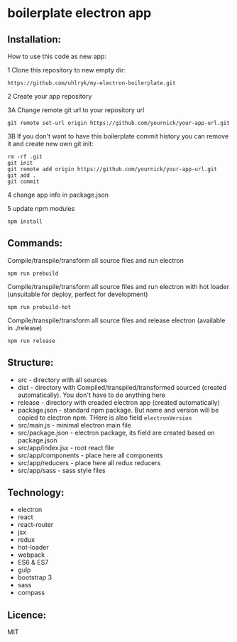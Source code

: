 # boilerplate electron app

## Installation:

How to use this code as new app:

1 Clone this repository to new empty dir:

    https://github.com/uhlryk/my-electron-boilerplate.git

2 Create your app repository

3A Change remote git url to your repository url

    git remote set-url origin https://github.com/yournick/your-app-url.git
    
3B If you don't want to have this boilerplate commit history you can remove it and create new own git init:

    rm -rf .git
    git init
    git remote add origin https://github.com/yournick/your-app-url.git
    git add .
    git commit

4 change app info in package.json 

5 update npm modules

    npm install

## Commands:

Compile/transpile/transform all source files and run electron

    npm run prebuild
Compile/transpile/transform all source files and run electron with hot loader (unsuitable for deploy, perfect for development)

    npm run prebuild-hot

Compile/transpile/transform all source files and release electron (available in ./release)

    npm run release
    
## Structure:

  * src                - directory with all sources
  * dist               - directory with Compiled/transpiled/transformed sourced (created automatically). You don't have to do anything here
  * release            - directory with creaded electron app (created automatically)
  * package.json       - standard npm package. But name and version will be copied to electron npm. THere is also field `electronVersion`
  * src/main.js        - minimal electron main file
  * src/package.json   - electron package, its field are created based on package.json
  * src/app/index.jsx  - root react file
  * src/app/components - place here all components
  * src/app/reducers   - place here all redux reducers
  * src/app/sass       - sass style files

## Technology:

  * electron
  * react
  * react-router
  * jsx
  * redux
  * hot-loader
  * webpack
  * ES6 & ES7
  * gulp
  * bootstrap 3
  * sass
  * compass

## Licence:

MIT
